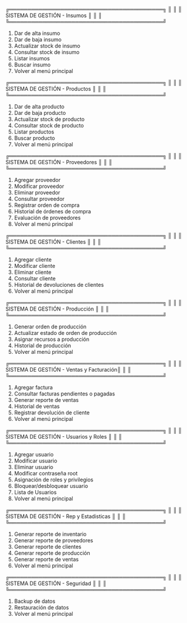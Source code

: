 ╔══════════════════════════════════════════╗
║                                          ║
║      SISTEMA DE GESTIÓN - Insumos        ║
║                                          ║
╚══════════════════════════════════════════╝

1. Dar de alta insumo
2. Dar de baja insumo
3. Actualizar stock de insumo
4. Consultar stock de insumo
5. Listar insumos
6. Buscar insumo
0. Volver al menú principal

╔══════════════════════════════════════════╗
║                                          ║
║      SISTEMA DE GESTIÓN - Productos      ║
║                                          ║
╚══════════════════════════════════════════╝

1. Dar de alta producto
2. Dar de baja producto
3. Actualizar stock de producto
4. Consultar stock de producto
5. Listar productos
6. Buscar producto
0. Volver al menú principal

╔══════════════════════════════════════════╗
║                                          ║
║     SISTEMA DE GESTIÓN - Proveedores     ║
║                                          ║
╚══════════════════════════════════════════╝

1. Agregar proveedor
2. Modificar proveedor
3. Eliminar proveedor
4. Consultar proveedor
5. Registrar orden de compra
6. Historial de órdenes de compra
7. Evaluación de proveedores
0. Volver al menú principal

╔══════════════════════════════════════════╗
║                                          ║
║       SISTEMA DE GESTIÓN - Clientes      ║
║                                          ║
╚══════════════════════════════════════════╝

1. Agregar cliente
2. Modificar cliente
3. Eliminar cliente
4. Consultar cliente
5. Historial de devoluciones de clientes
0. Volver al menú principal

╔══════════════════════════════════════════╗
║                                          ║
║    SISTEMA DE GESTIÓN - Producción       ║
║                                          ║
╚══════════════════════════════════════════╝

1. Generar orden de producción
2. Actualizar estado de orden de producción
3. Asignar recursos a producción
4. Historial de producción
0. Volver al menú principal

╔══════════════════════════════════════════╗
║                                          ║
║ SISTEMA DE GESTIÓN - Ventas y Facturación║
║                                          ║
╚══════════════════════════════════════════╝

1. Agregar factura
2. Consultar facturas pendientes o pagadas
3. Generar reporte de ventas
4. Historial de ventas
5. Registrar devolución de cliente
0. Volver al menú principal

╔══════════════════════════════════════════╗
║                                          ║
║  SISTEMA DE GESTIÓN - Usuarios y Roles   ║
║                                          ║
╚══════════════════════════════════════════╝

1. Agregar usuario
2. Modificar usuario
3. Eliminar usuario
4. Modificar contraseña root
5. Asignación de roles y privilegios
6. Bloquear/desbloquear usuario
7. Lista de Usuarios
0. Volver al menú principal

╔══════════════════════════════════════════╗
║                                          ║
║  SISTEMA DE GESTIÓN - Rep y Estadisticas ║
║                                          ║
╚══════════════════════════════════════════╝

1. Generar reporte de inventario
2. Generar reporte de proveedores
3. Generar reporte de clientes
4. Generar reporte de producción
5. Generar reporte de ventas
0. Volver al menú principal

╔══════════════════════════════════════════╗
║                                          ║
║      SISTEMA DE GESTIÓN - Seguridad      ║
║                                          ║
╚══════════════════════════════════════════╝

1. Backup de datos
2. Restauración de datos
0. Volver al menú principal
